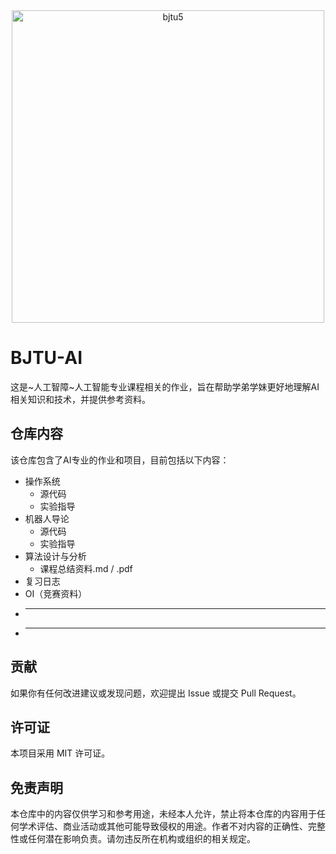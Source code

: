 <div align="center">
  <img src="https://github.com/user-attachments/assets/6130758c-dd21-459a-8fa0-fd3774ae5fb4" alt="bjtu5" width="500"/>
  
</div>

# BJTU-AI

这是~人工智障~人工智能专业课程相关的作业，旨在帮助学弟学妹更好地理解AI相关知识和技术，并提供参考资料。

## 仓库内容

该仓库包含了AI专业的作业和项目，目前包括以下内容：

- 操作系统
  - 源代码
  - 实验指导
- 机器人导论
  - 源代码
  - 实验指导
- 算法设计与分析
  - 课程总结资料.md / .pdf
- 复习日志
- OI（竞赛资料）
- ***
- *** 

## 贡献

如果你有任何改进建议或发现问题，欢迎提出 Issue 或提交 Pull Request。

## 许可证

本项目采用 MIT 许可证。

## 免责声明

本仓库中的内容仅供学习和参考用途，未经本人允许，禁止将本仓库的内容用于任何学术评估、商业活动或其他可能导致侵权的用途。作者不对内容的正确性、完整性或任何潜在影响负责。请勿违反所在机构或组织的相关规定。
